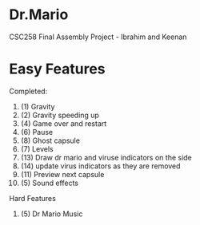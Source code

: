 # Dr.Mario
CSC258 Final Assembly Project - Ibrahim and Keenan

# Easy Features

Completed:

1. (1) Gravity
2. (2) Gravity speeding up
3. (4) Game over and restart
4. (6) Pause
5. (8) Ghost capsule
6. (7) Levels
7. (13) Draw dr mario and viruse indicators on the side
8. (14) update virus indicators as they are removed
9. (11) Preview next capsule
10. (5) Sound effects


Hard Features
1. (5) Dr Mario Music
